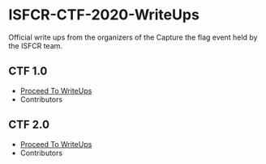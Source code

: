 # ISFCR-CTF-2020-WriteUps

Official write ups from the organizers of the Capture the flag event held by the ISFCR team.

## CTF 1.0

+ <a href = ".\CTF1\README">Proceed To WriteUps</a>
+ Contributors

## CTF 2.0

+ <a href = ".\CTF2\README">Proceed To WriteUps</a>
+ Contributors


